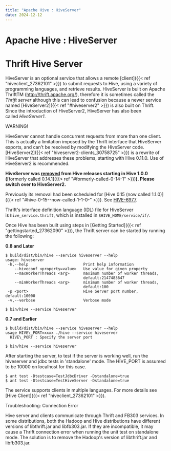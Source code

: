 ```yaml
---
title: "Apache Hive : HiveServer"
date: 2024-12-12
---
```


# Apache Hive : HiveServer

# Thrift Hive Server

HiveServer is an optional service that allows a remote [client]({{< ref "hiveclient_27362101" >}}) to submit requests to Hive, using a variety of programming languages, and retrieve results. HiveServer is built on Apache ThriftTM (<http://thrift.apache.org/>), therefore it is sometimes called the *Thrift server* although this can lead to confusion because a newer service named [HiveServer2]({{< ref "#hiveserver2" >}}) is also built on Thrift. Since the introduction of HiveServer2, HiveServer has also been called *HiveServer1*.

WARNING!

HiveServer cannot handle concurrent requests from more than one client. This is actually a limitation imposed by the Thrift interface that HiveServer exports, and can't be resolved by modifying the HiveServer code.   
[HiveServer2]({{< ref "hiveserver2-clients_30758725" >}}) is a rewrite of HiveServer that addresses these problems, starting with Hive 0.11.0. Use of HiveServer2 is recommended.

**HiveServer was [removed](https://issues.apache.org/jira/browse/HIVE-6977) from Hive releases starting in Hive 1.0.0 (**[formerly called 0.14.1]({{< ref "#formerly-called-0-14-1" >}})**). ****Please switch over to HiveServer2.******

Previously its removal had been scheduled for [Hive 0.15 (now called 1.1.0)]({{< ref "#hive-0-15--now-called-1-1-0-" >}}). See [HIVE-6977](https://issues.apache.org/jira/browse/HIVE-6977).

Thrift's interface definition language (IDL) file for HiveServer is `hive_service.thrift`, which is installed in `$HIVE_HOME/service/if/`.

Once Hive has been built using steps in [Getting Started]({{< ref "gettingstarted_27362090" >}}), the Thrift server can be started by running the following:

**0.8 and Later**

```
$ build/dist/bin/hive --service hiveserver --help
usage: hiveserver
 -h,--help                        Print help information
    --hiveconf <property=value>   Use value for given property
    --maxWorkerThreads <arg>      maximum number of worker threads,
                                  default:2147483647
    --minWorkerThreads <arg>      minimum number of worker threads,
                                  default:100
 -p <port>                        Hive Server port number, default:10000
 -v,--verbose                     Verbose mode

$ bin/hive --service hiveserver

```

**0.7 and Earlier**

```
$ build/dist/bin/hive --service hiveserver --help
usage HIVE\_PORT=xxxx ./hive --service hiveserver
  HIVE\_PORT : Specify the server port

$ bin/hive --service hiveserver

```

After starting the server, to test if the server is working well, run the hiveserver and jdbc tests in 'standalone' mode. The HIVE\_PORT is assumed to be 10000 on localhost for this case.

```
$ ant test -Dtestcase=TestJdbcDriver -Dstandalone=true
$ ant test -Dtestcase=TestHiveServer -Dstandalone=true

```

The service supports clients in multiple languages. For more details see [Hive Client]({{< ref "hiveclient_27362101" >}}).

Troubleshooting: Connection Error

Hive server and clients communicate through Thrift and FB303 services. In some distributions, both the Hadoop and Hive distributions have different versions of libthrift.jar and libfb303.jar. If they are incompatible, it may cause a Thrift connection error when running the unit test on standalone mode. The solution is to remove the Hadoop's version of libthrift.jar and libfb303.jar.

 

 


